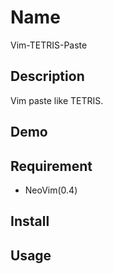 Name 
====

Vim-TETRIS-Paste

## Description

Vim paste like TETRIS.

## Demo

## Requirement

- NeoVim(0.4)

## Install

## Usage

